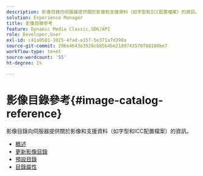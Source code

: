 ```yaml
---
description: 影像目錄向伺服器提供關於影像和支援資料（如字型和ICC配置檔案）的資訊。
solution: Experience Manager
title: 影像目錄參考
feature: Dynamic Media Classic,SDK/API
role: Developer,User
exl-id: c41a0581-1025-4fad-a157-5e371a7d398a
source-git-commit: 206e4643e3926cb85b4be2189743578f88180be7
workflow-type: tm+mt
source-wordcount: '55'
ht-degree: 1%

---
```


# 影像目錄參考{#image-catalog-reference}

影像目錄向伺服器提供關於影像和支援資料（如字型和ICC配置檔案）的資訊。

* [概述](/help/aem-is-ir-api/is-api/image-catalog/image-serving-api-ref/c-image-catalog-reference/c-overview/c-overview.md)
* [更新影像目錄](/help/aem-is-ir-api/is-api/image-catalog/image-serving-api-ref/c-image-catalog-reference/c-overview/c-updating-image-catalogs.md)
* [預設目錄](/help/aem-is-ir-api/is-api/image-catalog/image-serving-api-ref/c-image-catalog-reference/c-overview/c-default-catalog.md)
* [目錄屬性](/help/aem-is-ir-api/is-api/image-catalog/image-serving-api-ref/c-image-catalog-reference/c-overview/c-catalog-attributes/c-catalog-attributes.md)
